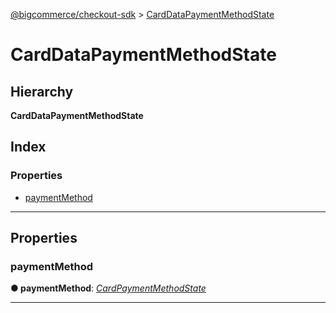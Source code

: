 [@bigcommerce/checkout-sdk](../README.md) > [CardDataPaymentMethodState](../interfaces/carddatapaymentmethodstate.md)

# CardDataPaymentMethodState

## Hierarchy

**CardDataPaymentMethodState**

## Index

### Properties

* [paymentMethod](carddatapaymentmethodstate.md#paymentmethod)

---

## Properties

<a id="paymentmethod"></a>

###  paymentMethod

**● paymentMethod**: *[CardPaymentMethodState](cardpaymentmethodstate.md)*

___

